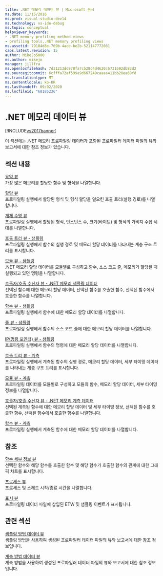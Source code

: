```yaml
---
title: .NET 메모리 데이터 뷰 | Microsoft 문서
ms.date: 11/15/2016
ms.prod: visual-studio-dev14
ms.technology: vs-ide-debug
ms.topic: conceptual
helpviewer_keywords:
- .NET memory profiling method views
- profiling tools,.NET memory profiling views
ms.assetid: 79184d8e-769b-4ace-be2b-521147772081
caps.latest.revision: 15
author: MikeJo5000
ms.author: mikejo
manager: jillfra
ms.openlocfilehash: 7d31213dc970fa7cb28c4d4620c6731692db83d2
ms.sourcegitcommit: 6cfffa72af599a9d667249caaaa411bb28ea69fd
ms.translationtype: MT
ms.contentlocale: ko-KR
ms.lasthandoff: 09/02/2020
ms.locfileid: "68185236"
---
```

# <a name="net-memory-data-views"></a>.NET 메모리 데이터 뷰
[!INCLUDE[vs2017banner](../includes/vs2017banner.md)]

이 섹션에는 .NET 메모리 프로파일링 데이터가 포함된 프로파일러 데이터 파일의 뷰와 보고서에 대한 참조 정보가 있습니다.  
  
## <a name="in-this-section"></a>섹션 내용  
 [요약 뷰](../profiling/summary-view-dotnet-memory-data.md)  
 가장 많은 메모리를 할당한 함수 및 형식을 나열합니다.  
  
 [할당 뷰](../profiling/dotnet-memory-allocations-view.md)  
 프로파일링 실행에서 할당된 형식 및 형식 할당을 일으킨 호출 트리(실행 경로)를 나열합니다.  
  
 [개체 수명 뷰](../profiling/object-lifetime-view.md)  
 프로파일링 실행에서 할당된 형식, 인스턴스 수, 크기(바이트) 및 형식의 가비지 수집 세대를 나열합니다.  
  
 [호출 트리 뷰 - 샘플링](../profiling/call-tree-view-dotnet-memory-sampling-data.md)  
 프로파일링 실행에서 함수의 실행 경로 및 메모리 할당 데이터를 나타내는 계층 구조 트리를 표시합니다.  
  
 [모듈 뷰 - 샘플링](../profiling/modules-view-dotnet-memory-sampling-data.md)  
 .NET 메모리 할당 데이터를 모듈별로 구성하고 함수, 소스 코드 줄, 메모리가 할당될 때 실행되고 있던 명령을 나열합니다.  
  
 [호출자/호출 수신자 뷰 - .NET 메모리 샘플링 데이터](../profiling/caller-callee-view-dotnet-memory-sampling-data.md)  
 선택된 함수에 대한 메모리 할당 데이터, 선택된 함수를 호출한 함수, 선택된 함수에서 호출한 함수를 나열합니다.  
  
 [함수 뷰 - 샘플링](../profiling/functions-view-dotnet-memory-sampling-data.md)  
 프로파일링 실행에서 함수에 대한 메모리 할당 데이터를 나열합니다.  
  
 [줄 뷰 - 샘플링](../profiling/lines-view-dotnet-memory-sampling-data.md)  
 프로파일링 실행에서 함수의 소스 코드 줄에 대한 메모리 할당 데이터를 나열합니다.  
  
 [IP(명령 포인터) 뷰 - 샘플링](../profiling/instruction-pointers-ips-view-dotnet-memory-sampling-data.md)  
 프로파일링 실행에서 함수의 명령에 대한 메모리 할당 데이터를 나열합니다.  
  
 [호출 트리 뷰 - 계측](../profiling/call-tree-view-dotnet-memory-instrumentation-data.md)  
 프로파일링 실행에서 계측된 함수의 실행 경로, 메모리 할당 데이터, 세부 타이밍 데이터를 나타내는 계층 구조 트리를 표시합니다.  
  
 [모듈 뷰 - 계측](../profiling/modules-view-dotnet-memory-instrumentation-data.md)  
 프로파일링 데이터를 모듈별로 구성하고 모듈의 함수, 메모리 할당 데이터, 세부 타이밍 정보를 나열합니다.  
  
 [호출자/호출 수신자 뷰 - .NET 메모리 계측 데이터](../profiling/caller-callee-view-net-memory-instrumentation-data.md)  
 선택된 계측된 함수에 대한 메모리 할당 데이터 및 세부 타이밍 정보, 선택된 함수를 호출한 함수, 선택된 함수에서 호출한 함수를 나열합니다.  
  
 [함수 뷰 - 계측](../profiling/functions-view-dotnet-memory-instrumentation-data.md)  
 프로파일링 실행에서 계측된 함수에 대한 메모리 할당 데이터를 나열합니다.  
  
## <a name="reference"></a>참조  
 [함수 세부 정보 뷰](../profiling/function-details-view.md)  
 선택한 함수와 해당 함수를 호출한 함수 및 해당 함수가 호출한 함수의 관계에 대한 그래픽 차트를 표시합니다.  
  
 [프로세스 뷰](../profiling/process-view.md)  
 프로세스 및 스레드 시작/종료 시간을 나열합니다.  
  
 [표시 뷰](../profiling/marks-view.md)  
 프로파일링 데이터 파일에 삽입된 ETW 및 샘플링 이벤트가 표시됩니다.  
  
## <a name="related-sections"></a>관련 섹션  
 [샘플링 방법 데이터 뷰](../profiling/profiler-sampling-method-data-views.md)  
 샘플링 방법을 사용하여 생성된 프로파일러 데이터 파일의 뷰와 보고서에 대한 참조 정보입니다.  
  
 [계측 방법 데이터 뷰](../profiling/instrumentation-method-data-views.md)  
 계측 방법을 사용하여 생성된 프로파일러 데이터 파일의 뷰와 보고서에 대한 참조 정보입니다.
